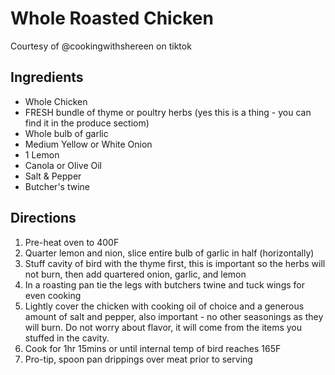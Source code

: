 # Whole Roasted Chicken
Courtesy of @cookingwithshereen on tiktok
 
## Ingredients
- Whole Chicken
- FRESH bundle of thyme or poultry herbs (yes this is a thing - you can find it in the produce sectiom)
- Whole bulb of garlic
- Medium Yellow or White Onion 
- 1 Lemon
- Canola or Olive Oil
- Salt & Pepper
- Butcher's twine

## Directions
1. Pre-heat oven to 400F
2. Quarter lemon and nion, slice entire bulb of garlic in half (horizontally) 
3. Stuff cavity of bird with the thyme first, this is important so the herbs will not burn, then add quartered onion, garlic, and lemon
4. In a roasting pan tie the legs with butchers twine and tuck wings for even cooking
5. Lightly cover the chicken with cooking oil of choice and a generous amount of salt and pepper, also important - no other seasonings as they will burn. Do not worry about flavor, it will come from the items you stuffed in the cavity.
6. Cook for 1hr 15mins or until internal temp of bird reaches 165F
7. Pro-tip, spoon pan drippings over meat prior to serving
